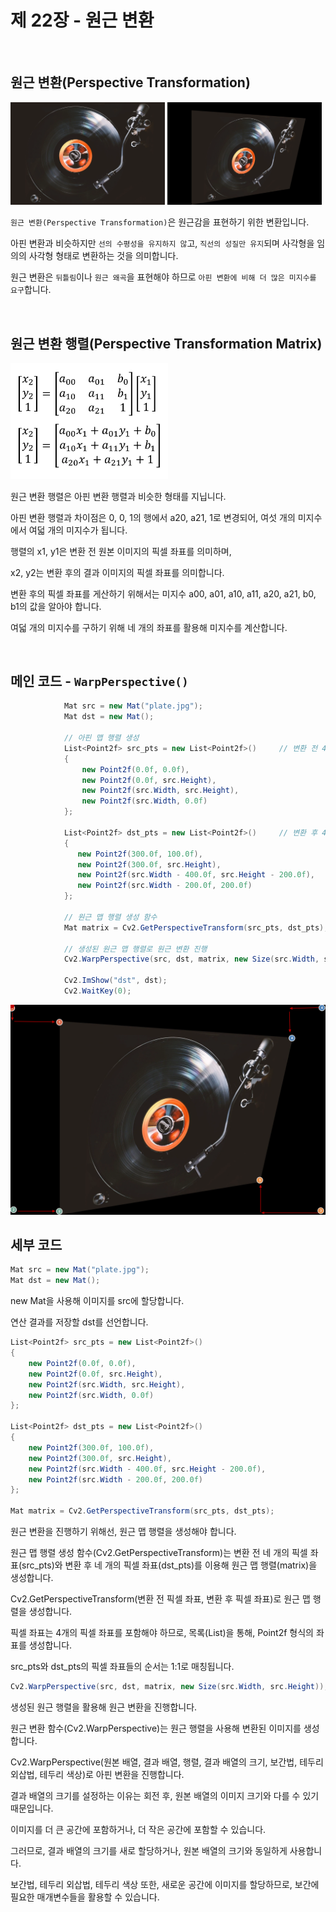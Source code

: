 # 제 22장 - 원근 변환

<br>

## 원근 변환(Perspective Transformation)

<img src="./Source/plate.jpg" width="49%"> <img src="./Source/plateChange.jpg" width="49%">

`원근 변환(Perspective Transformation)`은 원근감을 표현하기 위한 변환입니다.

아핀 변환과 비슷하지만 `선의 수평성을 유지하지 않`고, `직선의 성질만 유지`되며 사각형을 임의의 사각형 형태로 변환하는 것을 의미합니다.

원근 변환은 `뒤틀림`이나 `원근 왜곡`을 표현해야 하므로 `아핀 변환에 비해 더 많은 미지수를 요구`합니다.

<br>

## 원근 변환 행렬(Perspective Transformation Matrix)

<img src="./Source/PerspectiveTransformationMatrix.jpg" width="50%">

원근 변환 행렬은 아핀 변환 행렬과 비슷한 형태를 지닙니다.

아핀 변환 행렬과 차이점은 0, 0, 1의 행에서 a20, a21, 1로 변경되어, 여섯 개의 미지수에서 여덟 개의 미지수가 됩니다.

행렬의 x1, y1은 변환 전 원본 이미지의 픽셀 좌표를 의미하며, 

x2, y2는 변환 후의 결과 이미지의 픽셀 좌표를 의미합니다.

변환 후의 픽셀 좌표를 게산하기 위해서는 미지수 a00, a01, a10, a11, a20, a21, b0, b1의 값을 알아야 합니다.

여덟 개의 미지수를 구하기 위해 네 개의 좌표를 활용해 미지수를 계산합니다.

<br>

## 메인 코드 - `WarpPerspective()`

```cs
            Mat src = new Mat("plate.jpg");
            Mat dst = new Mat();

            // 아핀 맵 행렬 생성
            List<Point2f> src_pts = new List<Point2f>()     // 변환 전 4개 픽셀 좌표
            {
                new Point2f(0.0f, 0.0f),
                new Point2f(0.0f, src.Height),
                new Point2f(src.Width, src.Height),
                new Point2f(src.Width, 0.0f)
            };

            List<Point2f> dst_pts = new List<Point2f>()     // 변환 후 4개 픽셀 좌표
            {
               new Point2f(300.0f, 100.0f),
               new Point2f(300.0f, src.Height),
               new Point2f(src.Width - 400.0f, src.Height - 200.0f),
               new Point2f(src.Width - 200.0f, 200.0f)
            };

            // 원근 맵 행렬 생성 함수
            Mat matrix = Cv2.GetPerspectiveTransform(src_pts, dst_pts);

            // 생성된 원근 맵 행렬로 원근 변환 진행
            Cv2.WarpPerspective(src, dst, matrix, new Size(src.Width, src.Height));

            Cv2.ImShow("dst", dst);
            Cv2.WaitKey(0);         
```

<img src="./Source/plateChangeHow.png">

<br>

## 세부 코드

```cs
Mat src = new Mat("plate.jpg");
Mat dst = new Mat();
```

new Mat을 사용해 이미지를 src에 할당합니다.

연산 결과를 저장할 dst를 선언합니다.

```cs
List<Point2f> src_pts = new List<Point2f>()
{
    new Point2f(0.0f, 0.0f),
    new Point2f(0.0f, src.Height),
    new Point2f(src.Width, src.Height),
    new Point2f(src.Width, 0.0f)
};

List<Point2f> dst_pts = new List<Point2f>()
{
    new Point2f(300.0f, 100.0f),
    new Point2f(300.0f, src.Height),
    new Point2f(src.Width - 400.0f, src.Height - 200.0f),
    new Point2f(src.Width - 200.0f, 200.0f)
};

Mat matrix = Cv2.GetPerspectiveTransform(src_pts, dst_pts);
```

원근 변환을 진행하기 위해선, 원근 맵 행렬을 생성해야 합니다.

원근 맵 행렬 생성 함수(Cv2.GetPerspectiveTransform)는 변환 전 네 개의 픽셀 좌표(src_pts)와 변환 후 네 개의 픽셀 좌표(dst_pts)를 이용해 원근 맵 행렬(matrix)을 생성합니다.

Cv2.GetPerspectiveTransform(변환 전 픽셀 좌표, 변환 후 픽셀 좌표)로 원근 맵 행렬을 생성합니다.

픽셀 좌표는 4개의 픽셀 좌표를 포함해야 하므로, 목록(List)을 통해, Point2f 형식의 좌표를 생성합니다.

src_pts와 dst_pts의 픽셀 좌표들의 순서는 1:1로 매칭됩니다.

```cs
Cv2.WarpPerspective(src, dst, matrix, new Size(src.Width, src.Height));
```

생성된 원근 행렬을 활용해 원근 변환을 진행합니다.

원근 변환 함수(Cv2.WarpPerspective)는 원근 행렬을 사용해 변환된 이미지를 생성합니다.

Cv2.WarpPerspective(원본 배열, 결과 배열, 행렬, 결과 배열의 크기, 보간법, 테두리 외삽법, 테두리 색상)로 아핀 변환을 진행합니다.

결과 배열의 크기를 설정하는 이유는 회전 후, 원본 배열의 이미지 크기와 다를 수 있기 때문입니다.

이미지를 더 큰 공간에 포함하거나, 더 작은 공간에 포함할 수 있습니다.

그러므로, 결과 배열의 크기를 새로 할당하거나, 원본 배열의 크기와 동일하게 사용합니다.

보간법, 테두리 외삽법, 테두리 색상 또한, 새로운 공간에 이미지를 할당하므로, 보간에 필요한 매개변수들을 활용할 수 있습니다.
